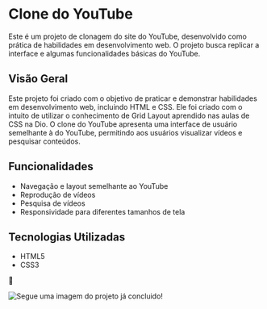 # Clone do YouTube

Este é um projeto de clonagem do site do YouTube, desenvolvido como prática de habilidades em desenvolvimento web. O projeto busca replicar a interface e algumas funcionalidades básicas do YouTube.


## Visão Geral

Este projeto foi criado com o objetivo de praticar e demonstrar habilidades em desenvolvimento web, incluindo HTML e CSS. Ele foi criado com o intuito de utilizar o conhecimento de Grid Layout aprendido nas aulas de CSS na Dio. O clone do YouTube apresenta uma interface de usuário semelhante à do YouTube, permitindo aos usuários visualizar vídeos e pesquisar conteúdos.

## Funcionalidades

- Navegação e layout semelhante ao YouTube
- Reprodução de vídeos
- Pesquisa de vídeos
- Responsividade para diferentes tamanhos de tela

## Tecnologias Utilizadas

- HTML5
- CSS3

🦅

![Segue uma imagem do projeto já concluido!](./assets/imagens/Print-Youtube-Grid.png)

